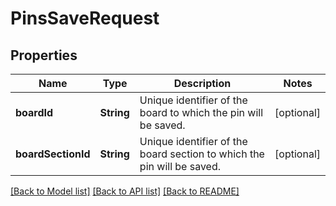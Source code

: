 # PinsSaveRequest

## Properties
Name | Type | Description | Notes
------------ | ------------- | ------------- | -------------
**boardId** | **String** | Unique identifier of the board to which the pin will be saved. | [optional] 
**boardSectionId** | **String** | Unique identifier of the board section to which the pin will be saved. | [optional] 

[[Back to Model list]](../README.md#documentation-for-models) [[Back to API list]](../README.md#documentation-for-api-endpoints) [[Back to README]](../README.md)


